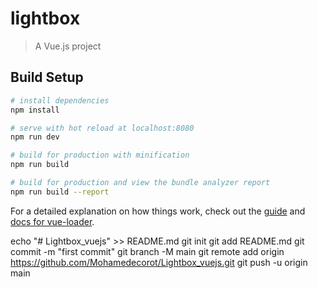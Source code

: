 # lightbox

> A Vue.js project

## Build Setup

``` bash
# install dependencies
npm install

# serve with hot reload at localhost:8080
npm run dev

# build for production with minification
npm run build

# build for production and view the bundle analyzer report
npm run build --report
```

For a detailed explanation on how things work, check out the [guide](http://vuejs-templates.github.io/webpack/) and [docs for vue-loader](http://vuejs.github.io/vue-loader).


echo "# Lightbox_vuejs" >> README.md
git init
git add README.md
git commit -m "first commit"
git branch -M main
git remote add origin https://github.com/Mohamedecorot/Lightbox_vuejs.git
git push -u origin main